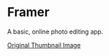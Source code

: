 # Framer

A basic, online photo editing app.

[Original Thumbnail Image](https://www.pexels.com/photo/orange-powerboat-between-medium-rise-buildings-208701/)
